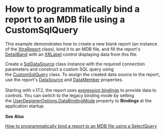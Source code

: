 # How to programmatically bind a report to an MDB file using a CustomSqlQuery


<p>This example demonstrates how to create a new blank report (an instance of the <a href="https://documentation.devexpress.com/#XtraReports/clsDevExpressXtraReportsUIXtraReporttopic">XtraReport</a> class), bind it to an MDB file, and fill the report's <a href="https://documentation.devexpress.com/#XtraReports/clsDevExpressXtraReportsUIDetailBandtopic">DetailBand</a> with an <a href="https://documentation.devexpress.com/#XtraReports/clsDevExpressXtraReportsUIXRLabeltopic">XRLabel</a> control displaying data from this file. </p>
<p>Create a <a href="https://documentation.devexpress.com/#CoreLibraries/clsDevExpressDataAccessSqlSqlDataSourcetopic">SqlDataSource</a> class instance with the required connection parameters and construct a custom SQL query using the <a href="https://documentation.devexpress.com/#CoreLibraries/clsDevExpressDataAccessSqlCustomSqlQuerytopic">CustomSqlQuery</a> class. To assign the created data source to the report, use the report's <a href="https://documentation.devexpress.com/#XtraReports/DevExpressXtraReportsUIXtraReportBase_DataSourcetopic">DataSource</a> and <a href="https://documentation.devexpress.com/#XtraReports/DevExpressXtraReportsUIXtraReportBase_DataMembertopic">DataMember</a> properties.<br><br>Starting with v.17.2, the report uses <a href="https://documentation.devexpress.com/XtraReports/119236/Creating-Reports-in-Visual-Studio/Detailed-Guide-to-DevExpress-Reporting/Providing-Data-to-Reports/Data-Binding-Overview/Data-Binding-Modes">expression bindings</a> to provide data to controls. You can switch to the legacy binding mode by setting the <a href="https://documentation.devexpress.com/XtraReports/DevExpress.XtraReports.Configuration.UserDesignerOptions.DataBindingMode.property">UserDesignerOptions.DataBindingMode</a> property to <strong>Bindings </strong>at the application startup.<br><strong><br>See Also</strong></p>
<p><a href="https://www.devexpress.com/Support/Center/Example/Details/T437883">How to programmatically bind a report to an MDB file using a SelectQuery</a></p>

<br/>



